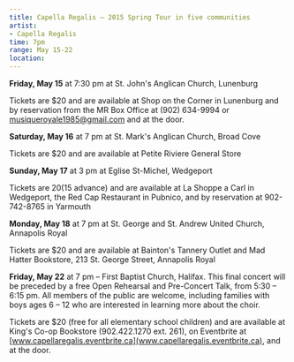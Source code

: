 ```yaml
---
title: Capella Regalis – 2015 Spring Tour in five communities
artist:
- Capella Regalis
time: 7pm
range: May 15-22
location: 
---
```


**Friday, May 15** at 7:30 pm at St. John's Anglican Church, Lunenburg

Tickets are $20 and are available at Shop on the Corner in Lunenburg and by reservation from the MR Box Office at (902) 634-9994 or [musiqueroyale1985@gmail.com](mailto:musiqueroyale1985@gmail.com) and at the door.

**Saturday, May 16** at 7 pm at St. Mark's Anglican Church, Broad Cove

Tickets are $20 and are available at Petite Riviere General Store

**Sunday, May 17** at 3 pm at Eglise St-Michel, Wedgeport

Tickets are $20 ($15 advance) and are available at La Shoppe a Carl in Wedgeport, the Red Cap Restaurant in Pubnico, and by reservation at 902-742-8765 in Yarmouth

**Monday, May 18** at 7 pm at St. George and St. Andrew United Church, Annapolis Royal

Tickets are $20 and are available at Bainton's Tannery Outlet and Mad Hatter Bookstore, 213 St. George Street, Annapolis Royal

**Friday, May 22** at 7 pm – First Baptist Church, Halifax. This final concert will be preceded by a free Open Rehearsal and Pre-Concert Talk, from 5:30 – 6:15 pm. All members of the public are welcome, including families with boys ages 6 – 12 who are interested in learning more about the choir.

Tickets are $20 (free for all elementary school children) and are available at King's Co-op Bookstore (902.422.1270 ext. 261), on Eventbrite at [www.capellaregalis.eventbrite.ca](www.capellaregalis.eventbrite.ca), and at the door.